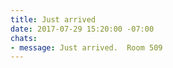 ```yaml
---
title: Just arrived
date: 2017-07-29 15:20:00 -07:00
chats:
- message: Just arrived.  Room 509
---
```


